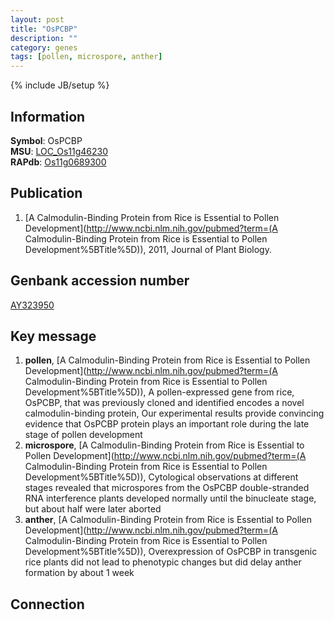 ```yaml
---
layout: post
title: "OsPCBP"
description: ""
category: genes
tags: [pollen, microspore, anther]
---
```

{% include JB/setup %}

## Information
__Symbol__: OsPCBP  
__MSU__: [LOC_Os11g46230](http://rice.plantbiology.msu.edu/cgi-bin/ORF_infopage.cgi?orf=LOC_Os11g46230)  
__RAPdb__: [Os11g0689300](http://rapdb.dna.affrc.go.jp/viewer/gbrowse_details/irgsp1?name=Os11g0689300)  

## Publication
1. [A Calmodulin-Binding Protein from Rice is Essential to Pollen Development](http://www.ncbi.nlm.nih.gov/pubmed?term=(A Calmodulin-Binding Protein from Rice is Essential to Pollen Development%5BTitle%5D)), 2011, Journal of Plant Biology.

## Genbank accession number
[AY323950](http://www.ncbi.nlm.nih.gov/nuccore/AY323950)

## Key message
1. __pollen__, [A Calmodulin-Binding Protein from Rice is Essential to Pollen Development](http://www.ncbi.nlm.nih.gov/pubmed?term=(A Calmodulin-Binding Protein from Rice is Essential to Pollen Development%5BTitle%5D)), A pollen-expressed gene from rice, OsPCBP, that was previously cloned and identified encodes a novel calmodulin-binding protein, Our experimental results provide convincing evidence that OsPCBP protein plays an important role during the late stage of pollen development
2. __microspore__, [A Calmodulin-Binding Protein from Rice is Essential to Pollen Development](http://www.ncbi.nlm.nih.gov/pubmed?term=(A Calmodulin-Binding Protein from Rice is Essential to Pollen Development%5BTitle%5D)),  Cytological observations at different stages revealed that microspores from the OsPCBP double-stranded RNA interference plants developed normally until the binucleate stage, but about half were later aborted
3. __anther__, [A Calmodulin-Binding Protein from Rice is Essential to Pollen Development](http://www.ncbi.nlm.nih.gov/pubmed?term=(A Calmodulin-Binding Protein from Rice is Essential to Pollen Development%5BTitle%5D)),  Overexpression of OsPCBP in transgenic rice plants did not lead to phenotypic changes but did delay anther formation by about 1 week

## Connection


